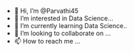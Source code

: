 - 👋 Hi, I’m @Parvathi45
- 👀 I’m interested in Data Science...
- 🌱 I’m currently learning Data Science..
- 💞️ I’m looking to collaborate on ...
- 📫 How to reach me ...

<!---
Parvathi45/Parvathi45 is a ✨ special ✨ repository because its `README.md` (this file) appears on your GitHub profile.
You can click the Preview link to take a look at your changes.
--->
